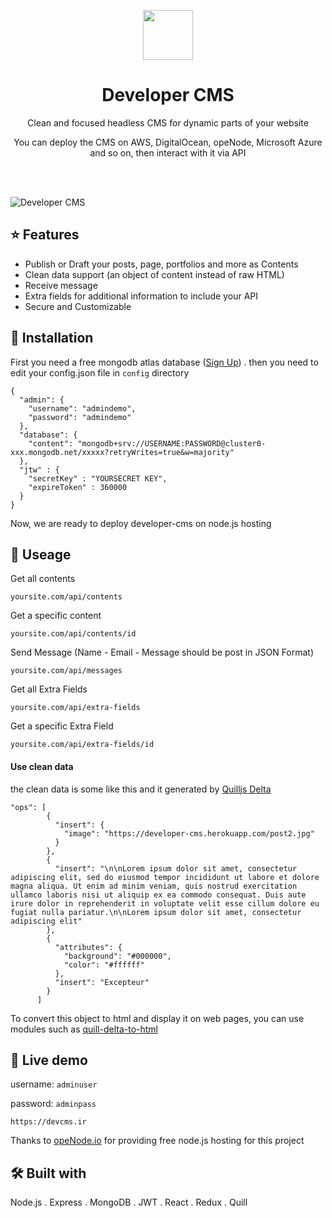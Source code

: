 <p align="center"> <img  width="80px" height="80px" src="https://i.ibb.co/9YkQVrH/logo.png"/> </p>
<h1 align="center"> Developer CMS </h1>

<p align="center">Clean and focused headless CMS for dynamic parts of your website</p>
<p align="center">You can deploy the CMS on AWS, DigitalOcean, opeNode, Microsoft Azure and so on, then interact with it via API</p>
<br><br>

![Developer CMS](https://i.ibb.co/hX0Qd45/admin.png)


## ⭐ Features

* Publish or Draft your posts, page, portfolios and more as Contents
* Clean data support (an object of content instead of raw HTML)
* Receive message
* Extra fields for additional information to include your API
* Secure and Customizable

## 📍 Installation

First you need a free mongodb atlas database (<a href="https://www.mongodb.com/" target="_blank">Sign Up</a>) .
then you need to edit your config.json file in `config` directory

```
{
  "admin": {
    "username": "admindemo",
    "password": "admindemo"
  },
  "database": {
    "content": "mongodb+srv://USERNAME:PASSWORD@cluster0-xxx.mongodb.net/xxxxx?retryWrites=true&w=majority"
  },
  "jtw" : {
    "secretKey" : "YOURSECRET KEY",
    "expireToken" : 360000
  }
}
```
Now, we are ready to deploy developer-cms on node.js hosting 


## 📒 Useage

Get all contents
```
yoursite.com/api/contents
```
Get a specific content
```
yoursite.com/api/contents/id
```

Send Message (Name - Email - Message should be post in JSON Format)
```
yoursite.com/api/messages
```
Get all Extra Fields
```
yoursite.com/api/extra-fields
```
Get a specific Extra Field
```
yoursite.com/api/extra-fields/id
```


#### Use clean data

the clean data is some like this and it generated by <a  target="_blank" href="https://quilljs.com/docs/delta/">Quilljs Delta</a>

```
"ops": [
        {
          "insert": {
            "image": "https://developer-cms.herokuapp.com/post2.jpg"
          }
        },
        {
          "insert": "\n\nLorem ipsum dolor sit amet, consectetur adipiscing elit, sed do eiusmod tempor incididunt ut labore et dolore magna aliqua. Ut enim ad minim veniam, quis nostrud exercitation ullamco laboris nisi ut aliquip ex ea commodo consequat. Duis aute irure dolor in reprehenderit in voluptate velit esse cillum dolore eu fugiat nulla pariatur.\n\nLorem ipsum dolor sit amet, consectetur adipiscing elit"
        },
        {
          "attributes": {
            "background": "#000000",
            "color": "#ffffff"
          },
          "insert": "Excepteur"
        }
      ]
```
To convert this object to html and display it on web pages, you can use modules such as <a href="https://www.npmjs.com/package/quill-delta-to-html">quill-delta-to-html</a>



## 🚀 Live demo

username: `adminuser`

password: `adminpass`

```
https://devcms.ir
```

Thanks to <a href="https://www.openode.io/">opeNode.io</a> for providing free node.js hosting for this project

## 🛠 Built with
Node.js . Express . MongoDB . JWT . React . Redux . Quill

